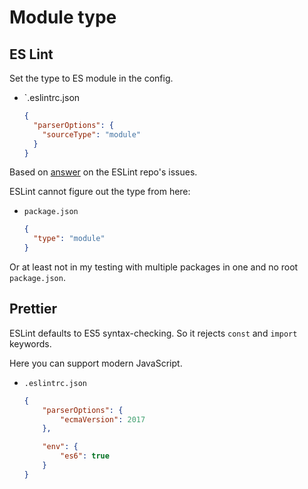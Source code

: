 # Module type

## ES Lint

Set the type to ES module in the config.

- `.eslintrc.json
    ```json
    {
      "parserOptions": {
        "sourceType": "module"
      }
    }
    ```

Based on [answer](https://github.com/eslint/eslint/issues/10397#issuecomment-391752490) on the ESLint repo's issues.

ESLint cannot figure out the type from here:

- `package.json`
    ```json
    {
      "type": "module"
    }
    ```

Or at least not in my testing with multiple packages in one and no root `package.json`.


## Prettier

ESLint defaults to ES5 syntax-checking. So it rejects `const` and `import` keywords.

Here you can support modern JavaScript.


- `.eslintrc.json`
    ```json
    {
        "parserOptions": {
            "ecmaVersion": 2017
        },

        "env": {
            "es6": true
        }
    }
    ```
